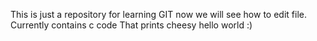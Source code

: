 This is just a repository for learning GIT
now we will see how to edit file. Currently
contains c code That prints cheesy hello world :)
